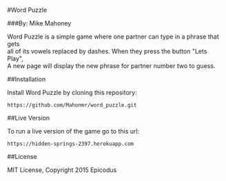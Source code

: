 #Word Puzzle

###By: Mike Mahoney

Word Puzzle is a simple game where one partner can type in a phrase that gets  
all of its vowels replaced by dashes.  When they press the button "Lets Play",  
A new page will display the new phrase for partner number two to guess.  

##Installation

Install Word Puzzle by cloning this repository:
```
https://github.com/Mahonmr/word_puzzle.git
```

##Live Version

To run a live version of the game go to this url:
```
https://hidden-springs-2397.herokuapp.com
```

##License

MIT License, Copyright 2015 Epicodus
